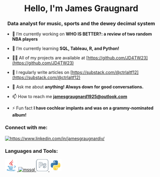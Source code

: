 <h1 align="center">Hello, I'm James Graugnard</h1>
<h3 align="center">Data analyst for music, sports and the dewey decimal system</h3>

- 🔭 I’m currently working on **WHO IS BETTER?: a review of two random NBA players**

- 🌱 I’m currently learning **SQL, Tableau, R, and Python!**

- 👨‍💻 All of my projects are available at [https://github.com/JD4TW23](https://github.com/JD4TW23)

- 📝 I regularly write articles on [https://substack.com/@ctrlaltf12](https://substack.com/@ctrlaltf12)

- 💬 Ask me about **anything! Always down for good conversations.**

- 📫 How to reach me **jamesgraugnard1925@outlook.com**

- ⚡ Fun fact **I have cochlear implants and was on a grammy-nominated album!**

<h3 align="left">Connect with me:</h3>
<p align="left">
<a href="https://linkedin.com/in/https://www.linkedin.com/in/jamesgraugnardiv/" target="blank"><img align="center" src="https://raw.githubusercontent.com/rahuldkjain/github-profile-readme-generator/master/src/images/icons/Social/linked-in-alt.svg" alt="https://www.linkedin.com/in/jamesgraugnardiv/" height="30" width="40" /></a>
</p>

<h3 align="left">Languages and Tools:</h3>
<p align="left"> <a href="https://www.java.com" target="_blank" rel="noreferrer"> <img src="https://raw.githubusercontent.com/devicons/devicon/master/icons/java/java-original.svg" alt="java" width="40" height="40"/> </a> <a href="https://www.microsoft.com/en-us/sql-server" target="_blank" rel="noreferrer"> <img src="https://www.svgrepo.com/show/303229/microsoft-sql-server-logo.svg" alt="mssql" width="40" height="40"/> </a> <a href="https://www.photoshop.com/en" target="_blank" rel="noreferrer"> <img src="https://raw.githubusercontent.com/devicons/devicon/master/icons/photoshop/photoshop-line.svg" alt="photoshop" width="40" height="40"/> </a> <a href="https://www.python.org" target="_blank" rel="noreferrer"> <img src="https://raw.githubusercontent.com/devicons/devicon/master/icons/python/python-original.svg" alt="python" width="40" height="40"/> </a> </p>

